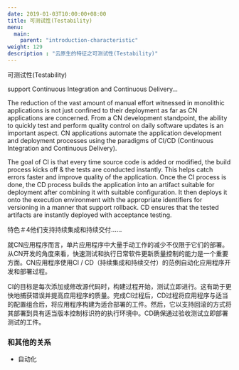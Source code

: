 ```yaml
---
date: 2019-01-03T10:00:00+08:00
title: 可测试性(Testability)
menu:
  main:
    parent: "introduction-characteristic"
weight: 129
description : "云原生的特征之可测试性(Testability)"
---
```




可测试性(Testability)



support Continuous Integration and Continuous Delivery…

The reduction of the vast amount of manual effort witnessed in monolithic applications is not just confined to their deployment as far as CN applications are concerned. From a CN development standpoint, the ability to quickly test and perform quality control on daily software updates is an important aspect. CN applications automate the application development and deployment processes using the paradigms of CI/CD (Continuous Integration and Continuous Delivery).

The goal of CI is that every time source code is added or modified, the build process kicks off & the tests are conducted instantly. This helps catch errors faster and improve quality of the application. Once the CI process is done, the CD process builds the application into an artifact suitable for deployment after combining it with suitable configuration. It then deploys it onto the execution environment with the appropriate identifiers for versioning in a manner that support rollback. CD ensures that the tested artifacts are instantly deployed with acceptance testing.



特色＃4他们支持持续集成和持续交付......

就CN应用程序而言，单片应用程序中大量手动工作的减少不仅限于它们的部署。从CN开发的角度来看，快速测试和执行日常软件更新质量控制的能力是一个重要方面。CN应用程序使用CI / CD（持续集成和持续交付）的范例自动化应用程序开发和部署过程。

CI的目标是每次添加或修改源代码时，构建过程开始，测试立即进行。这有助于更快地捕获错误并提高应用程序的质量。完成CI过程后，CD过程将应用程序与适当的配置组合后，将应用程序构建为适合部署的工件。然后，它以支持回滚的方式将其部署到具有适当版本控制标识符的执行环境中。CD确保通过验收测试立即部署测试的工件。

### 和其他的关系

- 自动化






